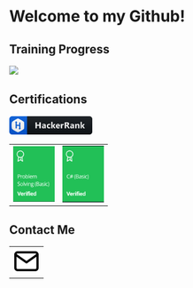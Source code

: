 # Welcome to my Github!
## Training Progress
<img src="https://www.codewars.com/users/DreamerChaserHAH/badges/large"/>

## Certifications
<a href="https://www.hackerrank.com/DreamerEthan">
  <img src="https://github.com/MikeCodesDotNET/ColoredBadges/blob/master/png/dev/services/hackerrank%402x.png" width="150"/>
</a>
<table border="0">
  <tr>
    <td>
      <a href="https://www.hackerrank.com/certificates/8fe3ce4fcea1">
        <img width="75" src="https://github.com/DreamerChaserHAH/DreamerChaserHAH/blob/main/PS_Basic.png"/>
      </a>
    </td>
    <td>
      <a href="https://www.hackerrank.com/certificates/6f5534ca1b01">
        <img width="75" src="https://github.com/DreamerChaserHAH/DreamerChaserHAH/blob/main/CS_Basic.png"/>
      </a>
    </td>
  </tr>
</table>

## Contact Me
<table>
  <tr>
    <td>
        <a href="contact@htetaung.com">
          <img src="https://github.com/feathericons/feather/blob/main/icons/mail.svg"></img>
        </a>
    </td>
  </tr>
</table>
